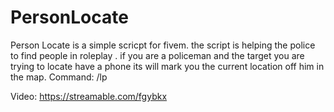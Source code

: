 # PersonLocate
Person Locate is a simple scricpt for fivem. 
the script is helping the police to find people in roleplay .
if you are a policeman and the target you are trying to locate have a phone its will mark you the current location off him in the map.
Command: /lp

Video: https://streamable.com/fgybkx



